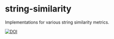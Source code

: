 # string-similarity
Implementations for various string similarity metrics.

[![DOI](https://zenodo.org/badge/98212408.svg)](https://zenodo.org/badge/latestdoi/98212408)
